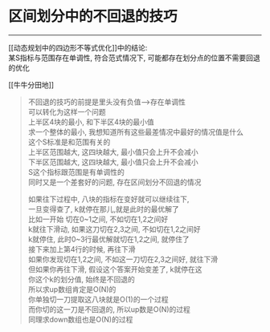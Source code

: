 # 区间划分中的不回退的技巧

---

[[动态规划中的四边形不等式优化]]中的结论:  
某S指标与范围存在单调性, 符合范式情况下, 可能都存在划分点的位置不需要回退的优化


[[牛牛分田地]]
>不回退的技巧的前提是里头没有负值-->存在单调性  
>可以转化为这样一个问题  
上半区4块的最小, 和下半区4块的最小值  
求一个整体的最小, 我想知道所有这些最差情况中最好的情况值是什么  
这个S标准是和范围有关的  
上半区范围越大, 这四块越大, 最小值只会上升不会减小  
下半区范围越大, 这四块越大, 最小值只会上升不会减小  
S这个指标跟范围是有单调性的  
同时又是一个差套好的问题, 存在区间划分不回退的情况
>
>如果往下过程中, 八块的指标在变好就可以继续往下,   
一旦变得查了, k就停在那儿,就是此时的最优解了  
比如一开始 切在0~1之间, 不如切在1,2之间好  
k就往下滑动, 如果这刀切在2,3之间, 不如切在1,2之间好  
k就停住, 此时0~3行最优解就切在1,2之间, 就停住了  
接下来加上第4行的时候, 再往下滑  
如果你发现切在1,2之间, 不如这一刀切在2,3之间好, 就往下滑  
但如果你再往下滑, 假设这个答案开始变差了, k就停在这  
你这个k的划分值, 始终是不回退的  
所以求up数组肯定是O(N)的  
你单独切一刀提取这八块就是O(1)的一个过程  
而你切的这一刀是不回退的, 所以up数是O(N)的过程  
同理求down数组也是O(N)的过程